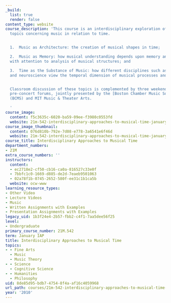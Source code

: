 ```yaml
---
_build:
  list: true
  render: false
content_type: website
course_description: 'This course is an interdisciplinary exploration of three broad
  topics concerning music in relation to time.


  1.  Music as Architecture: the creation of musical shapes in time;

  2.  Music as Memory: how musical understanding depends upon memory and reminiscence,
  with attention to analysis of musical structures; and

  3.  Time as the Substance of Music: how different disciplines such as philosophy
  and neuroscience view the temporal dimension of musical processes and/or performances.


  Classroom discussion of these topics is complemented by three weekend concerts with
  pre-concert forums, jointly presented by the [Boston Chamber Music Society](http://www.bostonchambermusic.org/)
  (BCMS) and MIT Music & Theater Arts.

  '
course_image:
  content: f5c3635c-6020-ba59-09ee-f3980c0553fd
  website: 21m-542-interdisciplinary-approaches-to-musical-time-january-iap-2010
course_image_thumbnail:
  content: 076d810b-792e-7d08-e778-3a6541e6f46d
  website: 21m-542-interdisciplinary-approaches-to-musical-time-january-iap-2010
course_title: Interdisciplinary Approaches to Musical Time
department_numbers:
- 21M
extra_course_numbers: ''
instructors:
  content:
  - ec2718e2-cf50-cb16-ca0a-816527c33e0f
  - 7bbfc1c0-1669-d885-de2d-7eaeb9501063
  - 02a78f1b-0745-2652-580f-ee31c1b1ca5b
  website: ocw-www
learning_resource_types:
- Other Video
- Lecture Videos
- Music
- Written Assignments with Examples
- Presentation Assignments with Examples
legacy_uid: 1b3f24e4-2b57-fbb2-c4f1-7aa5dee56f25
level:
- Undergraduate
primary_course_number: 21M.542
term: January IAP
title: Interdisciplinary Approaches to Musical Time
topics:
- - Fine Arts
  - Music
  - Music Theory
- - Science
  - Cognitive Science
- - Humanities
  - Philosophy
uid: 8de85d95-bdb7-4754-8f4a-af16c4059968
url_path: courses/21m-542-interdisciplinary-approaches-to-musical-time-january-iap-2010
year: '2010'
---
```

